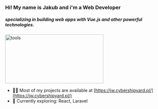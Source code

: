 <h3 align="left">Hi!  My name is Jakub and i'm a Web Developer</h3> <h5> specializing in building web apps with Vue.js  and other powerful technologies.</h4>
<p align="left">
  <img src="https://jw.cybershipyard.pl/tools.png" alt="tools" width="316" height="157"/>
</p>

  - 👨‍💻 Most of my projects are available at [https://jw.cybershipyard.pl/](https://jw.cybershipyard.pl/)
  - 📖 Currently exploring: React, Laravel </a>



